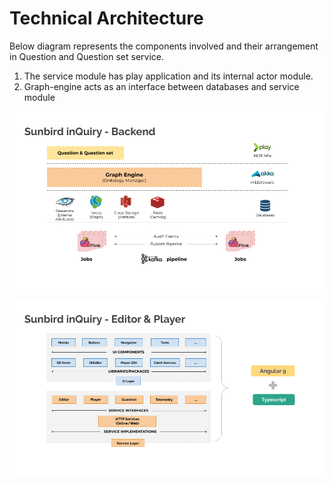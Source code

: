 # Technical Architecture

Below diagram represents the components involved and their arrangement in Question and Question set service.

1. The service module has play application and its internal actor module.&#x20;
2. Graph-engine acts as an interface between databases and service module

![inQuiry Backend Architecture and Tech Stack](<../.gitbook/assets/InQuiry Backend Architecture.png>)

![inQuiry Frontend Architecture and Tech Stack](<../.gitbook/assets/InQuiry Frontend Architecture.png>)

